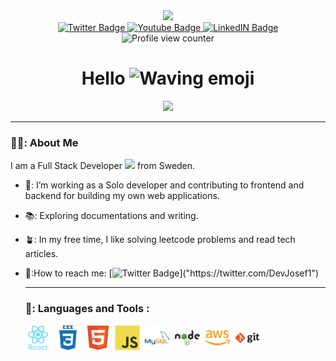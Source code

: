 <div id="header" align="center">
<img src="https://media.giphy.com/media/v1.Y2lkPTc5MGI3NjExajExdWdhb3hxM25mZDF5Mnl3dnI0bjJjMjUzbWs5YnMwNmR6MW85eSZlcD12MV9pbnRlcm5hbF9naWZfYnlfaWQmY3Q9Zw/3bb5jcIADH9ewHnpl9/giphy.gif"/>


<div id="badges">
  <a href="https://twitter.com/DevJosef1">
  <img src="https://img.shields.io/badge/X-black?logo=X&logocolor=white&style=for-the-badge" alt="Twitter Badge"/>
  </a>
   <a href="your-youtube-URL">
    <img src="https://img.shields.io/badge/YouTube-red?style=for-the-badge&logo=youtube&logoColor=white" alt="Youtube Badge"/>
  </a>
  <a href="https://se.linkedin.com">
  <img src="https://img.shields.io/badge/LinkedIn-blue?logo=linkedin&logoColor=white&style=for-the-badge" alt="LinkedIN Badge"/>
  </a>
</div>
 <img src="https://komarev.com/ghpvc/?username=Devjosef&style=flat-square&color=blue" alt="Profile view counter"/>
 <h1>
  Hello
  <img src="https://media.giphy.com/media/hvRJCLFzcasrR4ia7z/giphy.gif" width="30px" alt="Waving emoji"/>
</h1>
</div>

<div align="center">
<img src="https://media.giphy.com/media/2ikwIgNrmPZICNmRyX/giphy.gif"/>
</div>

---

### 👨‍💻: About Me

I am a Full Stack Developer <img src="https://media.giphy.com/media/enK4PGwG34IWEuh9AV/giphy.gif" width="30"> from Sweden.

- 🌴: I’m working as a Solo developer and contributing to frontend and backend for building my own web applications.

- 📚: Exploring documentations and writing.

- 🪴: In my free time, I like solving leetcode problems and read tech articles.

- 💌:How to reach me: [![Twitter Badge]("https://img.shields.io/badge/X-black?logo=X&logocolor=white&style=for-the-badge")]("https://twitter.com/DevJosef1")

  ---

  ### 🧰: Languages and Tools :
  <div>
  <img src="https://github.com/devicons/devicon/blob/master/icons/react/react-original-wordmark.svg" title="React" alt="React" width="40" height="40"/>&nbsp;
  <img src="https://github.com/devicons/devicon/blob/master/icons/css3/css3-plain-wordmark.svg"  title="CSS3" alt="CSS" width="40" height="40"/>&nbsp;
  <img src="https://github.com/devicons/devicon/blob/master/icons/html5/html5-original.svg" title="HTML5" alt="HTML" width="40" height="40"/>&nbsp;
  <img src="https://github.com/devicons/devicon/blob/master/icons/javascript/javascript-original.svg" title="JavaScript" alt="JavaScript" width="40" height="40"/>&nbsp;
  <img src="https://github.com/devicons/devicon/blob/master/icons/mysql/mysql-original-wordmark.svg" title="MySQL"  alt="MySQL" width="40" height="40"/>&nbsp;
  <img src="https://github.com/devicons/devicon/blob/master/icons/nodejs/nodejs-original-wordmark.svg" title="NodeJS" alt="NodeJS" width="40" height="40"/>&nbsp;
  <img src="https://github.com/devicons/devicon/blob/master/icons/amazonwebservices/amazonwebservices-plain-wordmark.svg" title="AWS" alt="AWS" width="40" height="40"/>&nbsp;
  <img src="https://github.com/devicons/devicon/blob/master/icons/git/git-original-wordmark.svg" title="Git" **alt="Git" width="40" height="40"/>
</div>
